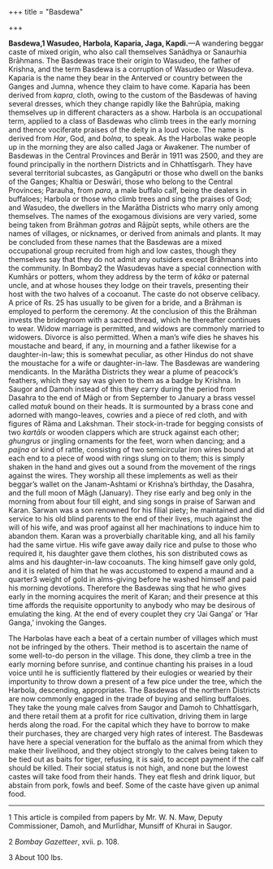 +++
title = "Basdewa"

+++

**Basdewa,1 Wasudeo, Harbola, Kaparia, Jaga, Kapdi.**—A wandering beggar caste of mixed origin, who also call themselves Sanādhya or Sanaurhia Brāhmans. The Basdewas trace their origin to Wasudeo, the father of Krishna, and the term Basdewa is a corruption of Wasudeo or Wasudeva. Kaparia is the name they bear in the Anterved or country between the Ganges and Jumna, whence they claim to have come. Kaparia has been derived from *kapra*, cloth, owing to the custom of the Basdewas of having several dresses, which they change rapidly like the Bahrūpia, making themselves up in different characters as a show. Harbola is an occupational term, applied to a class of Basdewas who climb trees in the early morning and thence vociferate praises of the deity in a loud voice. The name is derived from *Har*, God, and *bolna*, to speak. As the Harbolas wake people up in the morning they are also called Jaga or Awakener. The number of Basdewas in the Central Provinces and Berār in 1911 was 2500, and they are found principally in the northern Districts and in Chhattīsgarh. They have several territorial subcastes, as Gangāputri or those who dwell on the banks of the Ganges; Khaltia or Deswāri, those who belong to the Central Provinces; Parauha, from *para*, a male buffalo calf, being the dealers in buffaloes; Harbola or those who climb trees and sing the praises of God; and Wasudeo, the dwellers in the Marātha Districts who marry only among themselves. The names of the exogamous divisions are very varied, some being taken from Brāhman *gotras* and Rājpūt septs, while others are the names of villages, or nicknames, or derived from animals and plants. It may be concluded from these names that the Basdewas are a mixed occupational group recruited from high and low castes, though they themselves say that they do not admit any outsiders except Brāhmans into the community. In Bombay2 the Wasudevas have a special connection with Kumhārs or potters, whom they address by the term of *kāka* or paternal uncle, and at whose houses they lodge on their travels, presenting their host with the two halves of a cocoanut. The caste do not observe celibacy. A price of Rs. 25 has usually to be given for a bride, and a Brāhman is employed to perform the ceremony. At the conclusion of this the Brāhman invests the bridegroom with a sacred thread, which he thereafter continues to wear. Widow marriage is permitted, and widows are commonly married to widowers. Divorce is also permitted. When a man’s wife dies he shaves his moustache and beard, if any, in mourning and a father likewise for a daughter-in-law; this is somewhat peculiar, as other Hindus do not shave the moustache for a wife or daughter-in-law. The Basdewas are wandering mendicants. In the Marātha Districts they wear a plume of peacock’s feathers, which they say was given to them as a badge by Krishna. In Saugor and Damoh instead of this they carry during the period from Dasahra to the end of Māgh or from September to January a brass vessel called *matuk* bound on their heads. It is surmounted by a brass cone and adorned with mango-leaves, cowries and a piece of red cloth, and with figures of Rāma and Lakshman. Their stock-in-trade for begging consists of two *kartāls* or wooden clappers which are struck against each other; *ghungrus* or jingling ornaments for the feet, worn when dancing; and a *paijna* or kind of rattle, consisting of two semicircular iron wires bound at each end to a piece of wood with rings slung on to them; this is simply shaken in the hand and gives out a sound from the movement of the rings against the wires. They worship all these implements as well as their beggar’s wallet on the Janam-Ashtami or Krishna’s birthday, the Dasahra, and the full moon of Māgh \(January\). They rise early and beg only in the morning from about four till eight, and sing songs in praise of Sarwan and Karan. Sarwan was a son renowned for his filial piety; he maintained and did service to his old blind parents to the end of their lives, much against the will of his wife, and was proof against all her machinations to induce him to abandon them. Karan was a proverbially charitable king, and all his family had the same virtue. His wife gave away daily rice and pulse to those who required it, his daughter gave them clothes, his son distributed cows as alms and his daughter-in-law cocoanuts. The king himself gave only gold, and it is related of him that he was accustomed to expend a maund and a quarter3 weight of gold in alms-giving before he washed himself and paid his morning devotions. Therefore the Basdewas sing that he who gives early in the morning acquires the merit of Karan; and their presence at this time affords the requisite opportunity to anybody who may be desirous of emulating the king. At the end of every couplet they cry ‘Jai Ganga’ or ‘Har Ganga,’ invoking the Ganges. 

The Harbolas have each a beat of a certain number of villages which must not be infringed by the others. Their method is to ascertain the name of some well-to-do person in the village. This done, they climb a tree in the early morning before sunrise, and continue chanting his praises in a loud voice until he is sufficiently flattered by their eulogies or wearied by their importunity to throw down a present of a few pice under the tree, which the Harbola, descending, appropriates. The Basdewas of the northern Districts are now commonly engaged in the trade of buying and selling buffaloes. They take the young male calves from Saugor and Damoh to Chhattīsgarh, and there retail them at a profit for rice cultivation, driving them in large herds along the road. For the capital which they have to borrow to make their purchases, they are charged very high rates of interest. The Basdewas have here a special veneration for the buffalo as the animal from which they make their livelihood, and they object strongly to the calves being taken to be tied out as baits for tiger, refusing, it is said, to accept payment if the calf should be killed. Their social status is not high, and none but the lowest castes will take food from their hands. They eat flesh and drink liquor, but abstain from pork, fowls and beef. Some of the caste have given up animal food. 

___________________

1 This article is compiled from papers by Mr. W. N. Maw, Deputy Commissioner, Damoh, and Murlīdhar, Munsiff of Khurai in Saugor. 

2 *Bombay Gazetteer*, xvii. p. 108. 

3 About 100 lbs. 

